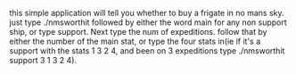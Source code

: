 this simple application will tell you whether to buy a frigate in no mans sky. just type ./nmsworthit followed by either the word main for any non support ship, or type support. Next type the num of expeditions. follow that by either the number of the main stat, or type the four stats in(ie if it's a support with the stats 1 3 2 4, and been on 3 expeditions type ./nmsworthit support 3 1 3 2 4). 
